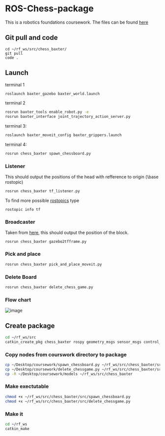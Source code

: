 # ROS-Chess-package

This is a robotics foundations coursework. The files can be found [here](https://moodle.gla.ac.uk/course/view.php?id=34588)

## Git pull and code
```
cd ~/rf_ws/src/chess_baxter/
git pull
code .
```

## Launch

terminal 1

```bash
roslaunch baxter_gazebo baxter_world.launch
```

terminal 2

```bash
rosrun baxter_tools enable_robot.py -e
rosrun baxter_interface joint_trajectory_action_server.py
```

terminal 3:

```sh
roslaunch baxter_moveit_config baxter_grippers.launch
```

terminal 4:

```sh
rosrun chess_baxter spawn_chessboard.py
```

### Listener

This should output the positions of the head with refference to origin (\base rostopic)
```sh
rosrun chess_baxter tf_listener.py
```

To  find more possible [rostopics](http://wiki.ros.org/rostopic) type

```
rostopic info tf
```

### Broadcaster
Taken from [here](http://wiki.ros.org/tf/Tutorials/Writing%20a%20tf%20broadcaster%20%28Python%29), this should output the position of the block.

```
rosrun chess_baxter gazebo2tfframe.py
```

### Pick and place

```sh
rosrun chess_baxter pick_and_place_moveit.py
```

### Delete Board

```bash
rosrun chess_baxter delete_chess_game.py
```

### Flow chart

![image](https://user-images.githubusercontent.com/82882938/224342808-c0500f92-1435-4d2e-b013-f0fc948d41c2.png)

## Create package

```bash
cd ~/rf_ws/src
catkin_create_pkg chess_baxter rospy geometry_msgs sensor_msgs control_msgs trajectory_msgs baxter_core_msgs baxter_interface
```

### Copy nodes from courswork directory to package

```bash
cp ~/Desktop/coursework/spawn_chessboard.py ~/rf_ws/src/chess_baxter/src/spawn_chessboard.py
cp ~/Desktop/coursework/delete_chessgame.py ~/rf_ws/src/chess_baxter/src/delete_chessgame.py
cp -R ~/Desktop/coursework/models ~/rf_ws/src/chess_baxter
```

### Make exectutable

```bash
chmod +x ~/rf_ws/src/chess_baxter/src/spawn_chessboard.py
chmod +x ~/rf_ws/src/chess_baxter/src/delete_chessgame.py
```

### Make it

```bash
cd ~/rf_ws
catkin_make
```
